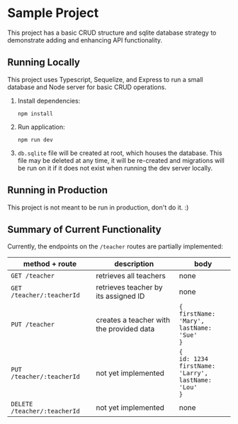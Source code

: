 # Sample Project

This project has a basic CRUD structure and sqlite database strategy to demonstrate adding and enhancing API
functionality.

## Running Locally

This project uses Typescript, Sequelize, and Express to run a small database and Node server for basic CRUD operations.

1. Install dependencies:
   ```shell
   npm install
   ```
2. Run application:
   ```shell
   npm run dev
   ```
3. `db.sqlite` file will be created at root, which houses the database.  This file may be deleted at any time, it will
   be re-created and migrations will be run on it if it does not exist when running the dev server locally.

## Running in Production

This project is not meant to be run in production, don't do it. :)

## Summary of Current Functionality

Currently, the endpoints on the `/teacher` routes are partially implemented:

| method + route               | description                              | body                                                                           |
|------------------------------|------------------------------------------|--------------------------------------------------------------------------------|
| `GET /teacher`               | retrieves all teachers                   | none                                                                           |
| `GET /teacher/:teacherId`    | retrieves teacher by its assigned ID     | none                                                                           |
| `PUT /teacher`               | creates a teacher with the provided data | `{`<br />`firstName: 'Mary',`<br />`lastName: 'Sue'`<br />`}`                  |
| `PUT /teacher/:teacherId`    | not yet implemented                      | `{`<br />`id: 1234`<br />`firstName: 'Larry',`<br />`lastName: 'Lou'`<br />`}` |
| `DELETE /teacher/:teacherId` | not yet implemented                      | none                                                                           |


